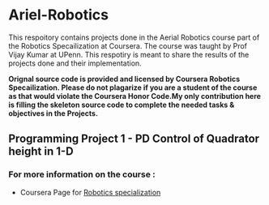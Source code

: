 # Ariel-Robotics
This respoitory contains projects done in the  Aerial Robotics course part of the Robotics Specailization at Coursera. The course was  taught by Prof Vijay Kumar at UPenn. This respotiry is meant to share the results of the projects done and their implementation.

**Orignal source code is provided and licensed by Coursera Robotics Specailization. Please do not plagarize if you are a student of the course as that would violate the Coursera Honor Code.My only contribution here is filling the skeleton source code to complete the needed tasks & objectives in the Projects.**

## Programming Project 1 - PD Control of Quadrator height in 1-D

### For more information on the course :

 * Coursera Page for [Robotics specialization](https://www.coursera.org/specializations/robotics) 
